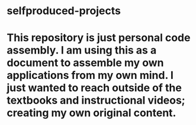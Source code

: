 # selfproduced-projects

# This repository is just personal code assembly. I am using this as a document to assemble my own applications from my own mind. I just wanted to reach outside of the textbooks and instructional videos; creating my own original content.
